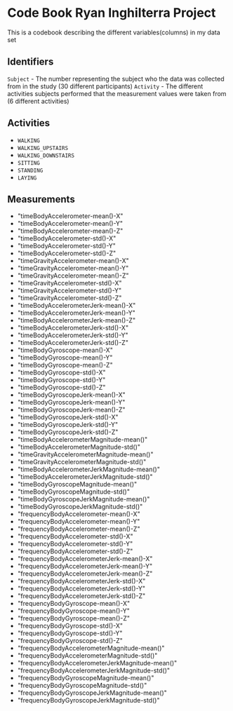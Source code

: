 # Code Book Ryan Inghilterra Project

This is a codebook describing the different variables(columns) in my data set

## Identifiers

 `Subject` - The number representing the subject who the data was collected from in the study (30 different participants)
 `Activity` - The different activities subjects performed that the measurement values were taken from (6 different activities)
 
 ## Activities
* `WALKING`
* `WALKING_UPSTAIRS` 
* `WALKING_DOWNSTAIRS` 
* `SITTING` 
* `STANDING` 
* `LAYING` 

## Measurements

* "timeBodyAccelerometer-mean()-X" 
* "timeBodyAccelerometer-mean()-Y" 
* "timeBodyAccelerometer-mean()-Z" 
* "timeBodyAccelerometer-std()-X"
* "timeBodyAccelerometer-std()-Y" 
* "timeBodyAccelerometer-std()-Z"
* "timeGravityAccelerometer-mean()-X"
* "timeGravityAccelerometer-mean()-Y" 
* "timeGravityAccelerometer-mean()-Z" 
* "timeGravityAccelerometer-std()-X"
* "timeGravityAccelerometer-std()-Y" 
* "timeGravityAccelerometer-std()-Z" 
* "timeBodyAccelerometerJerk-mean()-X" 
* "timeBodyAccelerometerJerk-mean()-Y"
* "timeBodyAccelerometerJerk-mean()-Z"
* "timeBodyAccelerometerJerk-std()-X" 
* "timeBodyAccelerometerJerk-std()-Y"
* "timeBodyAccelerometerJerk-std()-Z" 
* "timeBodyGyroscope-mean()-X" 
* "timeBodyGyroscope-mean()-Y"
* "timeBodyGyroscope-mean()-Z" 
* "timeBodyGyroscope-std()-X" 
* "timeBodyGyroscope-std()-Y" 
* "timeBodyGyroscope-std()-Z" 
* "timeBodyGyroscopeJerk-mean()-X"
* "timeBodyGyroscopeJerk-mean()-Y" 
* "timeBodyGyroscopeJerk-mean()-Z" 
* "timeBodyGyroscopeJerk-std()-X"
* "timeBodyGyroscopeJerk-std()-Y"
* "timeBodyGyroscopeJerk-std()-Z" 
* "timeBodyAccelerometerMagnitude-mean()"
* "timeBodyAccelerometerMagnitude-std()"
* "timeGravityAccelerometerMagnitude-mean()" 
* "timeGravityAccelerometerMagnitude-std()" 
* "timeBodyAccelerometerJerkMagnitude-mean()" 
* "timeBodyAccelerometerJerkMagnitude-std()" 
* "timeBodyGyroscopeMagnitude-mean()"
* "timeBodyGyroscopeMagnitude-std()"
* "timeBodyGyroscopeJerkMagnitude-mean()"
* "timeBodyGyroscopeJerkMagnitude-std()"
* "frequencyBodyAccelerometer-mean()-X"
* "frequencyBodyAccelerometer-mean()-Y" 
* "frequencyBodyAccelerometer-mean()-Z"
* "frequencyBodyAccelerometer-std()-X" 
* "frequencyBodyAccelerometer-std()-Y"
* "frequencyBodyAccelerometer-std()-Z" 
* "frequencyBodyAccelerometerJerk-mean()-X" 
* "frequencyBodyAccelerometerJerk-mean()-Y" 
* "frequencyBodyAccelerometerJerk-mean()-Z"
* "frequencyBodyAccelerometerJerk-std()-X"
* "frequencyBodyAccelerometerJerk-std()-Y" 
* "frequencyBodyAccelerometerJerk-std()-Z" 
* "frequencyBodyGyroscope-mean()-X" 
* "frequencyBodyGyroscope-mean()-Y"
* "frequencyBodyGyroscope-mean()-Z"
* "frequencyBodyGyroscope-std()-X" 
* "frequencyBodyGyroscope-std()-Y"
* "frequencyBodyGyroscope-std()-Z"
* "frequencyBodyAccelerometerMagnitude-mean()"
* "frequencyBodyAccelerometerMagnitude-std()" 
* "frequencyBodyAccelerometerJerkMagnitude-mean()" 
* "frequencyBodyAccelerometerJerkMagnitude-std()" 
* "frequencyBodyGyroscopeMagnitude-mean()" 
* "frequencyBodyGyroscopeMagnitude-std()" 
* "frequencyBodyGyroscopeJerkMagnitude-mean()"
* "frequencyBodyGyroscopeJerkMagnitude-std()"
